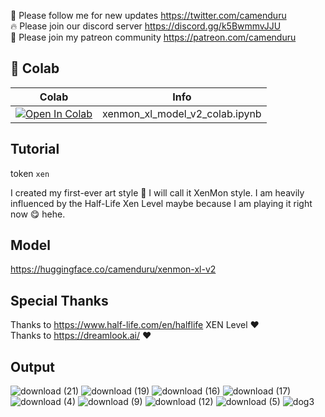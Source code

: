 🐣 Please follow me for new updates https://twitter.com/camenduru <br />
🔥 Please join our discord server https://discord.gg/k5BwmmvJJU <br />
🥳 Please join my patreon community https://patreon.com/camenduru <br />

## 🦒 Colab

| Colab | Info
| --- | --- |
[![Open In Colab](https://colab.research.google.com/assets/colab-badge.svg)](https://colab.research.google.com/github/camenduru/xenmon-xl-model-colab/blob/main/xenmon_xl_model_v2_colab.ipynb) | xenmon_xl_model_v2_colab.ipynb

## Tutorial
token `xen`

I created my first-ever art style 🥳 I will call it XenMon style. I am heavily influenced by the Half-Life Xen Level maybe because I am playing it right now 😋 hehe.

## Model
https://huggingface.co/camenduru/xenmon-xl-v2

## Special Thanks
Thanks to https://www.half-life.com/en/halflife XEN Level ❤ <br />
Thanks to https://dreamlook.ai/ ❤ <br />

## Output

![download (21)](https://github.com/camenduru/xenmon-xl-model-colab/assets/54370274/c705f9ee-694b-4316-aa45-9304ae547982)
![download (19)](https://github.com/camenduru/xenmon-xl-model-colab/assets/54370274/c0e031ac-82fb-4def-80e5-8d44fa0c122e)
![download (16)](https://github.com/camenduru/xenmon-xl-model-colab/assets/54370274/cf51e4ea-a0ed-4b52-a85c-5411fc1b37c9)
![download (17)](https://github.com/camenduru/xenmon-xl-model-colab/assets/54370274/1d94dcef-dffa-404e-b7e3-f788e11a3dff)
![download (4)](https://github.com/camenduru/xenmon-xl-model-colab/assets/54370274/6b55b58c-10c5-4231-a772-4bf395bfa1cb)
![download (9)](https://github.com/camenduru/xenmon-xl-model-colab/assets/54370274/05333407-a89f-4bce-abf5-7b88f3b19901)
![download (12)](https://github.com/camenduru/xenmon-xl-model-colab/assets/54370274/38b3efb3-2b1e-46cc-8a06-5ff09fc06b13)
![download (5)](https://github.com/camenduru/xenmon-xl-model-colab/assets/54370274/2d64426f-c7e0-402d-8ca7-7bda43923528)
![dog3](https://github.com/camenduru/xenmon-xl-model-colab/assets/54370274/f316aa1e-7861-465d-b390-28b8eb12d3f6)
